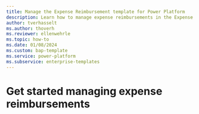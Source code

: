 ```yaml
---
title: Manage the Expense Reimbursement template for Power Platform
description: Learn how to manage expense reimbursements in the Expense Reimbursement Admin model-driven app for Microsoft Power Platform.
author: tverhasselt
ms.author: thoverh
ms.reviewer: ellenwehrle
ms.topic: how-to
ms.date: 01/08/2024
ms.custom: bap-template
ms.service: power-platform
ms.subservice: enterprise-templates
---
```


# Get started managing expense reimbursements
